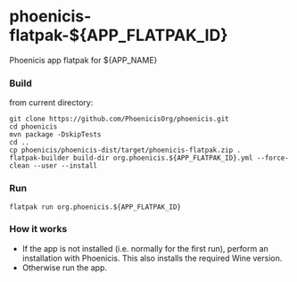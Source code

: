 # phoenicis-flatpak-${APP_FLATPAK_ID}
Phoenicis app flatpak for ${APP_NAME}

### Build
from current directory:
```
git clone https://github.com/PhoenicisOrg/phoenicis.git
cd phoenicis
mvn package -DskipTests
cd ..
cp phoenicis/phoenicis-dist/target/phoenicis-flatpak.zip .
flatpak-builder build-dir org.phoenicis.${APP_FLATPAK_ID}.yml --force-clean --user --install
```

### Run
```
flatpak run org.phoenicis.${APP_FLATPAK_ID}
```

### How it works
- If the app is not installed (i.e. normally for the first run), perform an installation with Phoenicis. This also installs the required Wine version.
- Otherwise run the app.
